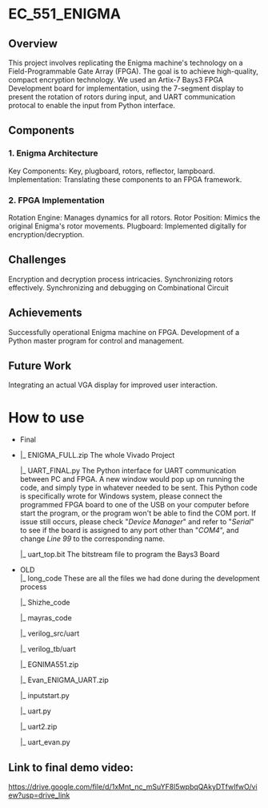 # EC_551_ENIGMA
## Overview
This project involves replicating the Enigma machine's technology on a Field-Programmable Gate Array (FPGA). The goal is to achieve high-quality, compact encryption technology.
We used an Artix-7 Bays3 FPGA Development board for implementation, using the 7-segment display to present the rotation of rotors during input, and UART communication protocal
to enable the input from Python interface.

## Components
### 1. Enigma Architecture
Key Components: Key, plugboard, rotors, reflector, lampboard.
Implementation: Translating these components to an FPGA framework.
### 2. FPGA Implementation
Rotation Engine: Manages dynamics for all rotors.
Rotor Position: Mimics the original Enigma's rotor movements.
Plugboard: Implemented digitally for encryption/decryption.

## Challenges
Encryption and decryption process intricacies.
Synchronizing rotors effectively.
Synchronizing and debugging on Combinational Circuit 

## Achievements
Successfully operational Enigma machine on FPGA.
Development of a Python master program for control and management.

## Future Work
Integrating an actual VGA display for improved user interaction.

# How to use
- Final
- 
  |_  ENIGMA_FULL.zip      The whole Vivado Project
  
  |_  UART_FINAL.py        The Python interface for UART communication between PC and FPGA. A new window would pop up on running the code, and simply type in whatever needed to
                           be sent. This Python code is specifically wrote for Windows system, please connect the programmed FPGA board to one of the USB on your computer before
                           start the program, or the program won't be able to find the COM port. If issue still occurs, please check "*Device Manager*" and refer to "*Serial*" to 
                           see if the board is assigned to any port other than "*COM4*", and change *Line 99* to the corresponding name.
  
  |_  uart_top.bit       The bitstream file to program the Bays3 Board
- OLD                    
  |_  long_code          These are all the files we had done during the development process
       
  |_  Shizhe_code
  
  |_  mayras_code
  
  |_  verilog_src/uart
  
  |_  verilog_tb/uart
  
  |_  EGNIMA551.zip
  
  |_  Evan_ENIGMA_UART.zip
  
  |_  inputstart.py
  
  |_  uart.py
  
  |_  uart2.zip
  
  |_  uart_evan.py                


## Link to final demo video: 
https://drive.google.com/file/d/1xMnt_nc_mSuYF8l5wpbqQAkyDTfwIfwO/view?usp=drive_link
